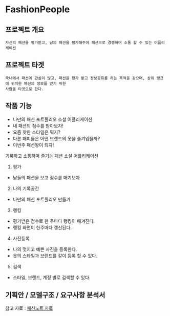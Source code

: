# FashionPeople

## 프로젝트 개요

~~~
자신의 패션을 평가받고, 남의 패션을 평가해주어 패션으로 경쟁하며 소통 할 수 있는 어플리케이션
~~~

## 프로젝트 타겟

~~~
국내에서 패션에 관심이 많고, 패션을 평가 받고 정보공유를 하는 목적을 갖으며, 상위 랭크에 위치한 패션의 정보를 얻기 위한
사람을 타겟으로 한다.
~~~

## 작품 기능

- 나만의 패션 포트폴리오 소셜 어플리케이션
- 내 패션의 점수를 받아보자!
- 요즘 핫한 스타일은 뭐지?
- 다른 패피들은 어떤 브랜드의 옷을 즐겨입을까?
- 이번주 패션왕이 되자!

기록하고 소통하며 즐기는 패션 소셜 어플리케이션

1. 평가

  - 남들의 패션을 보고 점수를 매겨보자

2. 나의 기록공간

  - 나만의 패션 포트폴리오 만들기

3. 랭킹

  - 평가받은 점수로 한 주마다 랭킹이 매겨진다.
  - 랭킹 화면이 한주마다 갱신된다.

4. 사진등록

  - 나의 멋지고 예쁜 사진을 등록한다.
  - 옷의 스타일과 브랜드를 같이 등록 할 수 있다.

5. 검색

  - 스타일, 브랜드, 계정 별로 검색할 수 있다.

## 기획안 / 모델구조 / 요구사항 분석서

참고 자료 : [패션노트 자료](https://github.com/Sangmeebee/FashionPeople/tree/master/FashionPeople%20%EC%9E%90%EB%A3%8C)

